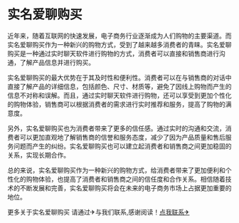# 实名爱聊购买

近年来，随着互联网的快速发展，电子商务行业逐渐成为人们购物的主要渠道。而实名爱聊购买作为一种新兴的购物方式，受到了越来越多消费者的青睐。实名爱聊购买是一种通过实时聊天软件进行购物的方式，消费者可以直接和销售商进行沟通，了解产品信息并进行购买。

实名爱聊购买的最大优势在于其及时性和便利性。消费者可以在与销售商的对话中直接了解产品的详细信息，包括颜色、尺寸、材质等，避免了因线上购物而产生的信息不对称和误解。而且，通过实时聊天软件进行购物，还可以享受到更加个性化的购物体验，销售商可以根据消费者的需求进行实时推荐和服务，提高了购物的满意度。

另外，实名爱聊购买也为消费者带来了更多的信任感。通过实时的沟通和交流，消费者可以更加直观地了解销售商的信誉和服务态度，减少了因为产品质量和售后服务问题而产生的纠纷。实名爱聊购买也可以建立起消费者和销售商之间更加稳固的关系，实现长期合作。

总的来说，实名爱聊购买作为一种新兴的购物方式，给消费者带来了更加便利和个性化的购物体验，也提高了消费者和销售商之间的信任度和合作关系。相信随着技术的不断发展和完善，实名爱聊购买将会在未来的电子商务市场上占据更加重要的地位。

更多关于实名爱聊购买 请通过✈与我们联系,感谢阅读！[点我联系✈](https://data.k02.cc)